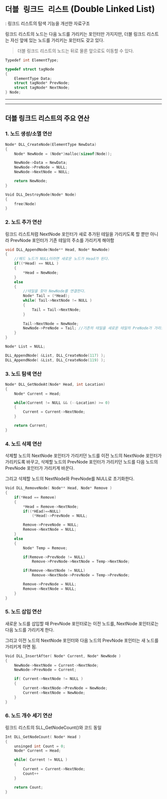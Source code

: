 # `더블 링크드 리스트` (Double Linked List)
: 링크드 리스트의 탐색 기능을 개선한 자료구조

링크드 리스트의 노드는 다음 노드를 가리키는 포인터만 가지지만, 더블 링크드 리스트는 자신 앞에 있는 노드를 가리키는 포인터도 갖고 있다.
> 더블 링크드 리스트의 노드는 뒤로 물론 앞으로도 이동할 수 있다.

```c
Typedef int ElementType;

typedef struct tagNode
{
    ElementType Data;
    struct tagNode* PrevNode;
    struct tagNode* NextNode;
} Node;
```
---
---

## 더블 링크드 리스트의 주요 연산

### 1. 노드 생성/소멸 연산
```c
Node* DLL_CreateNode(ElementType NewData)
{
    Node* NewNode = (Node*)malloc(sizeof(Node));

    NewNode->Data = NewData;
    NewNode->PreNode = NULL;
    NewNode->NextNode = NULL;

    return NewNode;
}
```

```c
Void DLL_DestroyNode(Node* Node)
{
    free(Node)
}
```

### 2. 노드 추가 연산

링크드 리스트처럼 NextNode 포인터가 새로 추가된 테일을 가리키도록 할 뿐만 아니라
PrevNode 포인터가 기존 테일의 주소를 가리키게 해야함

```c
void DLL_AppendNode(Node** Head, Node* NewNode)
{
    //헤드 노드가 NULL이라면 새로운 노드가 Head가 된다.
    if((*Head) == NULL )
    {
        *Head = NewNode;
    }
    else
    {
        //테일을 찾아 NewNode를 연결한다.
        Node* Tail = (*Head);
        while( Tail->NextNode != NULL )
        {
            Tail = Tail->NextNode;
        }
        
        Tail->NextNode = NewNode;
        NewNode->PreNode = Tail; //기존의 테일을 새로운 테일의 PreNode가 가리킴
    }
}
```

```c
Node* List = NULL;

DLL_AppendNode( &List, DLL_CreateNode(117) );
DLL_AppendNode( &List, DLL_CreateNode(119) );
```

### 3. 노드 탐색 연산
```c
Node* DLL_GetNodeAt(Node* Head, int Location)
{
    Node* Current = Head;

    while(Current != NULL && (--Location) >= 0)
    {
        Current = Current->NextNode;
    }

    return Current;
}
```

### 4. 노드 삭제 연산

삭제할 노드의 NextNode 포인터가 가리키던 노드를 이전 노드의 NextNode 포인터가 가리키도록 바꾸고, 삭제할 노드의 PrevNode 포인터가 가리키던 노드를 다음 노드의 PrevNode 포인터가 가리키게 바꾼다.

그리고 삭제할 노드의 NextNode와 PrevNode를 NULL로 초기화한다.

```c
Void DLL_RemoveNode( Node** Head, Node* Remove )
{
    if(*Head == Remove)
    {
        *Head = Remove->NextNode;
        if((*HEad)==NULL)
            (*Head)->PrevNode = NULL;

        Remove->PreveNode = NULL;
        Remove->NextNode = NULL;
    }
    else
    {
        Node* Temp = Remove;

        if(Remove->PrevNode != NULL)
            Remove->PrevNode->NextNode = Temp->NextNode;

        if(Remove->NextNode != NULL)
            Remove->NextNode->PrevNode = Temp->PrevNode;

        Remove->PrevNode = NULL;
        Remove->NextNode = NULL;
    }
}
```

### 5. 노드 삽입 연산

새로운 노드를 삽입할 때 PrevNode 포인터로는 이전 노드를, NextNode 포인터로는 다음 노드를 가리키게 한다.

그리고 이전 노드의 NextNode 포인터와 다음 노드의 PrevNode 포인터는 새 노드를 가리키게 하면 됨.

```c
Void DLL_InsertAfter( Node* Current, Node* NewNode )
{
    NewNode->NextNode = Current->NextNode;
    NewNode->PrevNode = Current;

    if( Current->NextNode != NULL )
    {
        Current->NextNode->PrevNode = NewNode;
        Current->NextNode = NewNode;
    }
}
```

### 6. 노드 개수 세기 연산
링크드 리스트의 SLL_GetNodeCount()와 코드 동일

```c
Int DLL_GetNodeCount( Node* Head )
{
    unsinged int Count = 0;
    Node* Current = Head;

    while( Current != NULL )
    {
        Current = Current->NextNode;
        Count++
    }

    return Count;
}
```